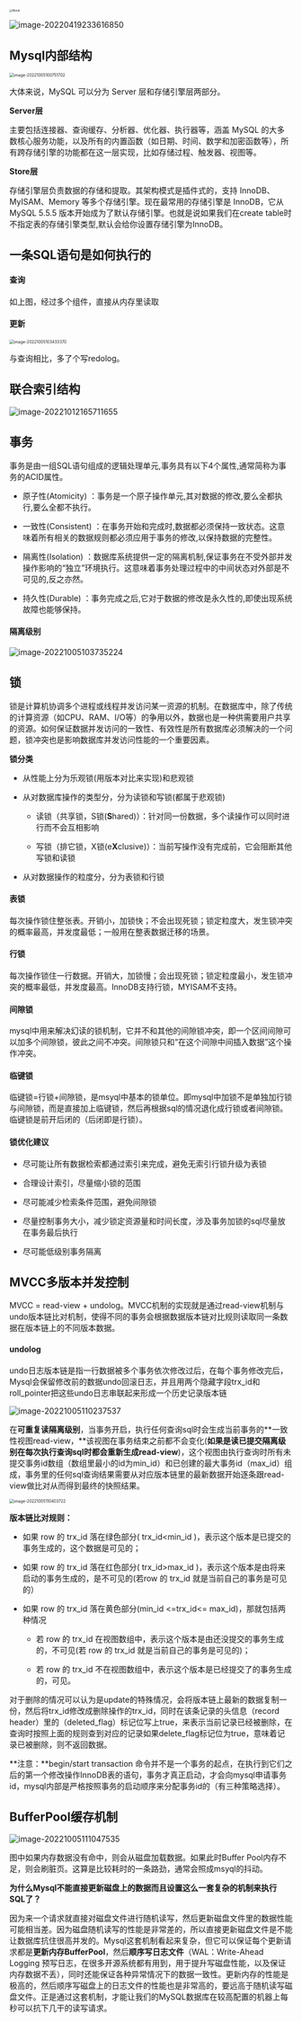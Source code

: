 <img src="https://yusheng-picgo.oss-cn-beijing.aliyuncs.com/picgo/Mysql.png" alt="Mysql" style="zoom: 33%;" />

![image-20220419233616850](https://yusheng-picgo.oss-cn-beijing.aliyuncs.com/picgo/image-20220419233616850.png)

## Mysql内部结构

<img src="https://yusheng-picgo.oss-cn-beijing.aliyuncs.com/picgo/image-20221005100751702.png" alt="image-20221005100751702" style="zoom:50%;" />

大体来说，MySQL 可以分为 Server 层和存储引擎层两部分。 

**Server层** 

主要包括连接器、查询缓存、分析器、优化器、执行器等，涵盖 MySQL 的大多数核心服务功能，以及所有的内置函数（如日期、时间、数学和加密函数等），所有跨存储引擎的功能都在这一层实现，比如存储过程、触发器、视图等。 

**Store层**

存储引擎层负责数据的存储和提取。其架构模式是插件式的，支持 InnoDB、MyISAM、Memory 等多个存储引擎。现在最常用的存储引擎是 InnoDB，它从 MySQL 5.5.5 版本开始成为了默认存储引擎。也就是说如果我们在create table时不指定表的存储引擎类型,默认会给你设置存储引擎为InnoDB。

## 一条SQL语句是如何执行的

#### 查询

如上图，经过多个组件，直接从内存里读取

#### 更新

<img src="https://yusheng-picgo.oss-cn-beijing.aliyuncs.com/picgo/image-20221005103433370.png" alt="image-20221005103433370" style="zoom:50%;" />

与查询相比，多了个写redolog。

## 联合索引结构

![image-20221012165711655](https://yusheng-picgo.oss-cn-beijing.aliyuncs.com/picgo/image-20221012165711655.png)

## 事务

事务是由一组SQL语句组成的逻辑处理单元,事务具有以下4个属性,通常简称为事务的ACID属性。

- 原子性(Atomicity) ：事务是一个原子操作单元,其对数据的修改,要么全都执行,要么全都不执行。 

- 一致性(Consistent) ：在事务开始和完成时,数据都必须保持一致状态。这意味着所有相关的数据规则都必须应用于事务的修改,以保持数据的完整性。 

- 隔离性(Isolation) ：数据库系统提供一定的隔离机制,保证事务在不受外部并发操作影响的“独立”环境执行。这意味着事务处理过程中的中间状态对外部是不可见的,反之亦然。 

- 持久性(Durable) ：事务完成之后,它对于数据的修改是永久性的,即使出现系统故障也能够保持。

#### 隔离级别

![image-20221005103735224](https://yusheng-picgo.oss-cn-beijing.aliyuncs.com/picgo/image-20221005103735224.png) 

## 锁

锁是计算机协调多个进程或线程并发访问某一资源的机制。在数据库中，除了传统的计算资源（如CPU、RAM、I/O等）的争用以外，数据也是一种供需要用户共享的资源。如何保证数据并发访问的一致性、有效性是所有数据库必须解决的一个问题，锁冲突也是影响数据库并发访问性能的一个重要因素。

**锁分类** 

- 从性能上分为乐观锁(用版本对比来实现)和悲观锁 

- 从对数据库操作的类型分，分为读锁和写锁(都属于悲观锁) 

  - 读锁（共享锁，S锁(**S**hared)）：针对同一份数据，多个读操作可以同时进行而不会互相影响 

  - 写锁（排它锁，X锁(e**X**clusive)）：当前写操作没有完成前，它会阻断其他写锁和读锁 

- 从对数据操作的粒度分，分为表锁和行锁 

#### 表锁

每次操作锁住整张表。开销小，加锁快；不会出现死锁；锁定粒度大，发生锁冲突的概率最高，并发度最低；一般用在整表数据迁移的场景。

#### 行锁

每次操作锁住一行数据。开销大，加锁慢；会出现死锁；锁定粒度最小，发生锁冲突的概率最低，并发度最高。InnoDB支持行锁，MYISAM不支持。

#### 间隙锁

mysql中用来解决幻读的锁机制，它并不和其他的间隙锁冲突，即一个区间间隙可以加多个间隙锁，彼此之间不冲突。间隙锁只和“在这个间隙中间插入数据”这个操作冲突。

#### 临键锁

临键锁=行锁+间隙锁，是msyql中基本的锁单位。即mysql中加锁不是单独加行锁与间隙锁，而是直接加上临键锁，然后再根据sql的情况退化成行锁或者间隙锁。临键锁是前开后闭的（后闭即是行锁）。

#### 锁优化建议

- 尽可能让所有数据检索都通过索引来完成，避免无索引行锁升级为表锁 

- 合理设计索引，尽量缩小锁的范围 

- 尽可能减少检索条件范围，避免间隙锁 

- 尽量控制事务大小，减少锁定资源量和时间长度，涉及事务加锁的sql尽量放在事务最后执行 

- 尽可能低级别事务隔离

## MVCC多版本并发控制

MVCC = read-view + undolog。MVCC机制的实现就是通过read-view机制与undo版本链比对机制，使得不同的事务会根据数据版本链对比规则读取同一条数据在版本链上的不同版本数据。

#### undolog

undo日志版本链是指一行数据被多个事务依次修改过后，在每个事务修改完后，Mysql会保留修改前的数据undo回滚日志，并且用两个隐藏字段trx_id和roll_pointer把这些undo日志串联起来形成一个历史记录版本链

![image-20221005110237537](https://yusheng-picgo.oss-cn-beijing.aliyuncs.com/picgo/image-20221005110237537.png)

在**可重复读隔离级别**，当事务开启，执行任何查询sql时会生成当前事务的**一致性视图read-view，**该视图在事务结束之前都不会变化(**如果是读已提交隔离级别在每次执行查询sql时都会重新生成read-view**)，这个视图由执行查询时所有未提交事务id数组（数组里最小的id为min_id）和已创建的最大事务id（max_id）组成，事务里的任何sql查询结果需要从对应版本链里的最新数据开始逐条跟read-view做比对从而得到最终的快照结果。

<img src="https://yusheng-picgo.oss-cn-beijing.aliyuncs.com/picgo/image-20221005110403722.png" alt="image-20221005110403722" style="zoom:50%;" />

**版本链比对规则：** 

- 如果 row 的 trx_id 落在绿色部分( trx_id<min_id )，表示这个版本是已提交的事务生成的，这个数据是可见的； 

- 如果 row 的 trx_id 落在红色部分( trx_id>max_id )，表示这个版本是由将来启动的事务生成的，是不可见的(若row 的 trx_id 就是当前自己的事务是可见的）

- 如果 row 的 trx_id 落在黄色部分(min_id <=trx_id<= max_id)，那就包括两种情况 

  - 若 row 的 trx_id 在视图数组中，表示这个版本是由还没提交的事务生成的，不可见(若 row 的 trx_id 就是当前自己的事务是可见的)； 

  - 若 row 的 trx_id 不在视图数组中，表示这个版本是已经提交了的事务生成的，可见。

对于删除的情况可以认为是update的特殊情况，会将版本链上最新的数据复制一份，然后将trx_id修改成删除操作的trx_id，同时在该条记录的头信息（record header）里的（deleted_flag）标记位写上true，来表示当前记录已经被删除，在查询时按照上面的规则查到对应的记录如果delete_flag标记位为true，意味着记录已被删除，则不返回数据。

**注意：**begin/start transaction 命令并不是一个事务的起点，在执行到它们之后的第一个修改操作InnoDB表的语句，事务才真正启动，才会向mysql申请事务id，mysql内部是严格按照事务的启动顺序来分配事务id的（有三种策略选择）。

## BufferPool缓存机制

![image-20221005111047535](https://yusheng-picgo.oss-cn-beijing.aliyuncs.com/picgo/image-20221005111047535.png)

图中如果内存数据没有命中，则会从磁盘加载数据。如果此时Buffer Pool内存不足，则会刷脏页。这算是比较耗时的一条路劲，通常会照成msyql的抖动。

**为什么Mysql不能直接更新磁盘上的数据而且设置这么一套复杂的机制来执行SQL了？** 

因为来一个请求就直接对磁盘文件进行随机读写，然后更新磁盘文件里的数据性能可能相当差。因为磁盘随机读写的性能是非常差的，所以直接更新磁盘文件是不能让数据库抗住很高并发的。Mysql这套机制看起来复杂，但它可以保证每个更新请求都是**更新内存BufferPool**，然后**顺序写日志文件**（WAL：Write-Ahead Logging 预写日志，在很多开源系统都有用到，用于提升写磁盘性能，以及保证内存数据不丢），同时还能保证各种异常情况下的数据一致性。更新内存的性能是极高的，然后顺序写磁盘上的日志文件的性能也是非常高的，要远高于随机读写磁盘文件。正是通过这套机制，才能让我们的MySQL数据库在较高配置的机器上每秒可以抗下几干的读写请求。
